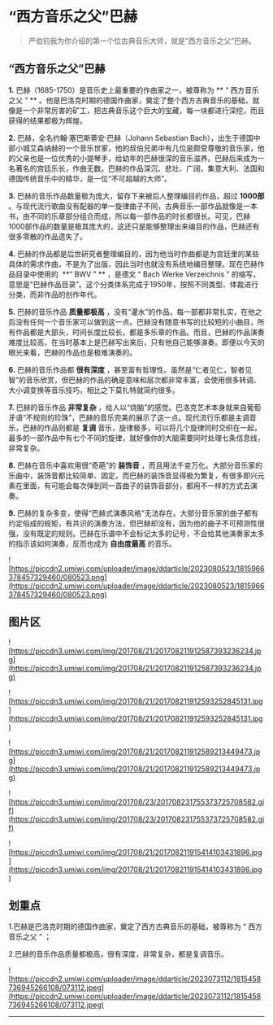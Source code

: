# “西方音乐之父”巴赫

> 严伯钧我为你介绍的第一个位古典音乐大师，就是“西方音乐之父”巴赫。

## “西方音乐之父”巴赫

 **1.** 巴赫（1685-1750）是音乐史上最重要的作曲家之一，被尊称为 ** “ 西方音乐之父 ” ** 。他是巴洛克时期的德国作曲家，奠定了整个西方古典音乐的基础，就像是一个非常厉害的矿工，把古典音乐这个巨大的宝藏，每一块都进行深挖，而且获得的结果都极为辉煌。

 **2.** 巴赫，全名约翰·塞巴斯蒂安·巴赫（Johann Sebastian Bach），出生于德国中部小城艾森纳赫的一个音乐世家，他的叔伯兄弟中有几位是颇受尊敬的音乐家，他的父亲也是一位优秀的小提琴手，给幼年的巴赫很深的音乐滋养。巴赫后来成为一名著名的宫廷乐长，作曲无数。巴赫的作品深沉、悲壮、广阔，集意大利、法国和德国传统音乐中的精华，是一位“不可超越的大师”。

 **3.** 巴赫的音乐作品数量极为庞大，留存下来被后人整理编目的作品，超过 **1000部** 。与现代流行歌曲没有配器的单一旋律曲子不同，古典音乐一部作品就像是一本书，由不同的乐章部分组合而成，所以每一部作品的时长都很长。可见，巴赫1000部作品的数量是极其庞大的，这还只是能够整理出来编目的作品，巴赫还有很多零散的作品遗失了。

 **4.** 巴赫的作品都是后世研究者整理编目的，因为他当时作曲都是为宫廷里的某些具体的需求作曲，不是为了出版，因此当时也就没有系统地编目整理。现在巴赫作品目录中使用的  **“ BWV ” ** ，是德文 “ Bach Werke Verzeichnis ” 的缩写，意思是“巴赫作品目录”。这个分类体系完成于1950年，按照不同类型、体裁进行分类，而非作品的创作年代。

 **5.** 巴赫的音乐作品 **质量都极高** ，没有“灌水”的作品，每一部都非常扎实，在他之后没有任何一个音乐家可以做到这一点。巴赫没有随意书写的比较短的小曲目，所有作品都是大部头，时间长度比较长，都是多乐章的作品。而且，巴赫的作品演奏难度比较高，在当时基本上是巴赫写出来后，只有他自己能够演奏。即便以今天的眼光来看，巴赫的作品也是极难演奏的。

 **6.** 巴赫的音乐作品都 **很有深度** ，甚至富有哲理性。虽然是“仁者见仁，智者见智”的音乐欣赏，但巴赫的作品的确是意味和层次都非常丰富，会使用很多转调、大小调变换等音乐技巧，相比之下莫扎特就简约很多。

 **7.** 巴赫的音乐作品 **非常复杂** ，给人以“烧脑”的感觉。巴洛克艺术本身就来自葡萄牙语“不规则的珍珠”，巴赫的音乐完美的展示了这一点。现代流行乐都是主调音乐，巴赫的作品则都是 **复调** 音乐，旋律极多，可以将几个旋律同时交织在一起，最多的一部作品中有七个不同的旋律，就好像你的大脑需要同时处理七条信息线，非常复杂。

 **8.** 巴赫在音乐中喜欢用很“奇葩”的 **装饰音** ，而且用法千变万化。大部分音乐家的乐曲中，装饰音都比较简单、固定，而巴赫的装饰音显得极为繁复，有很多即兴元素在里面，有可能会每次弹到同一首曲子的装饰音部分，都用不一样的方式去演奏。

 **9.** 巴赫的复杂多变，使得“巴赫式演奏风格”无法存在。大部分音乐家的曲子都有约定俗成的规矩，有共识的演奏方法，但巴赫却没有，因为他的曲子不可预测性很强，没有既定的规则。巴赫在乐谱中不会标记太多的记号，不会给其他演奏家太多的指示该如何演奏，反而也成为 **自由度最高** 的音乐。

![https://piccdn2.umiwi.com/uploader/image/ddarticle/2023080523/1815966378457329460/080523.png](https://piccdn2.umiwi.com/uploader/image/ddarticle/2023080523/1815966378457329460/080523.png)

## 图片区

![https://piccdn3.umiwi.com/img/201708/21/201708211912587393236234.jpg](https://piccdn3.umiwi.com/img/201708/21/201708211912587393236234.jpg)

![https://piccdn3.umiwi.com/img/201708/21/201708211912593252845131.jpg](https://piccdn3.umiwi.com/img/201708/21/201708211912593252845131.jpg)

![https://piccdn3.umiwi.com/img/201708/21/201708211912589213449473.jpg](https://piccdn3.umiwi.com/img/201708/21/201708211912589213449473.jpg)

![https://piccdn3.umiwi.com/img/201708/23/201708231755373725708582.gif](https://piccdn3.umiwi.com/img/201708/23/201708231755373725708582.gif)

![https://piccdn3.umiwi.com/img/201708/21/201708211915414103431896.jpg](https://piccdn3.umiwi.com/img/201708/21/201708211915414103431896.jpg)

## 划重点

1.巴赫是巴洛克时期的德国作曲家，奠定了西方古典音乐的基础，被尊称为 “ 西方音乐之父 ” ；

2.巴赫的音乐作品质量都极高，很有深度，非常复杂，都是复调音乐。

![https://piccdn2.umiwi.com/uploader/image/ddarticle/2023073112/1815458736945266108/073112.jpeg](https://piccdn2.umiwi.com/uploader/image/ddarticle/2023073112/1815458736945266108/073112.jpeg)

---
